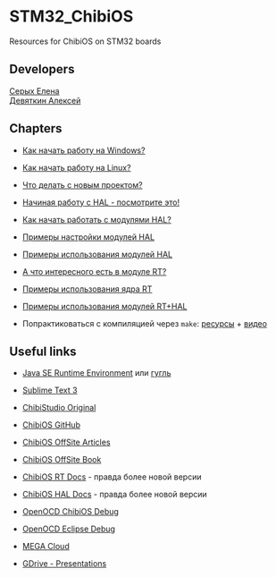# STM32_ChibiOS
Resources for ChibiOS on STM32 boards

## Developers

[Серых Елена](https://github.com/serykhelena)  
[Девяткин Алексей](https://github.com/KaiL4eK)

## Chapters
 
- [Как начать работу на Windows?](Startup/Windows_setup.md)
- [Как начать работу на Linux?](Startup/Linux_setup.md)
- [Что делать с новым проектом?](ProjectTemplates/New_project.md)

- [Начиная работу с HAL - посмотрите это!](HAL_topics/Basics.md)
- [Как начать работать с модулями HAL?](HAL_topics)
- [Примеры настройки модулей HAL](HAL_setup)
- [Примеры использования модулей HAL](HAL_samples)

- [А что интересного есть в модуле RT?](RT_topics)
- [Примеры использования ядра RT](RT_samples)

- [Примеры использования модулей RT+HAL](HAL_RT_samples)

- Попрактиковаться с компиляцией через `make`: [ресурсы](CompilationPractise) + [видео](https://mega.nz/#F!bMAlnKiR!4hRVCrJGs6DcB0EpLSYH7w)

## Useful links

- [Java SE Runtime Environment](https://www.oracle.com/technetwork/java/javase/downloads/jre8-downloads-2133155.html) или [гугль](http://lmgtfy.com/?q=Java+SE+Runtime+Environment)
- [Sublime Text 3](https://www.sublimetext.com/3)
- [ChibiStudio Original](http://www.chibios.org/dokuwiki/doku.php?id=chibios:product:chibistudio:start)
- [ChibiOS GitHub](https://github.com/ChibiOS/ChibiOS)

- [ChibiOS OffSite Articles](http://www.chibios.org/dokuwiki/doku.php?id=chibios:articles:start)
- [ChibiOS OffSite Book](http://www.chibios.org/dokuwiki/doku.php?id=chibios:book:start)

- [ChibiOS RT Docs](http://chibios.sourceforge.net/docs3/rt/) - правда более новой версии
- [ChibiOS HAL Docs](http://chibios.sourceforge.net/docs3/hal/index.html) - правда более новой версии

- [OpenOCD ChibiOS Debug](http://wiki.chibios.org/dokuwiki/doku.php?id=chibios:community:setup:openocd_chibios)
- [OpenOCD Eclipse Debug](https://github.com/mrsin/k-lab/wiki/STM32-%D0%BF%D1%80%D0%BE%D1%88%D0%B8%D0%B2%D0%BA%D0%B0-%D1%81-%D0%BF%D0%BE%D0%BC%D0%BE%D1%89%D1%8C%D1%8E-OpenOCD-%D0%B8-%D0%BE%D1%82%D0%BB%D0%B0%D0%B4%D0%BA%D0%B0-%D0%B2-Eclipse)

- [MEGA Cloud](https://mega.nz/#F!PVoDxSiS!vc3rVDdMa7lZPIfyjiOfwA)
- [GDrive - Presentations](https://drive.google.com/drive/folders/1pf8nIiHnv9FL_8PPEM4XFpd6XeqfnDN-?usp=sharing)
